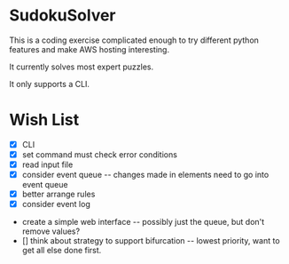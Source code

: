 # SudokuSolver
This is a coding exercise complicated enough to try different python features and make AWS hosting interesting.

It currently solves most expert puzzles.

It only supports a CLI.
# Wish List
- [x] CLI
- [x] set command must check error conditions
- [x] read input file
- [x] consider event queue
-- changes made in elements need to go into event queue
- [x] better arrange rules
- [x] consider event log
- create a simple web interface
-- possibly just the queue, but don't remove values?
- [] think about strategy to support bifurcation
-- lowest priority, want to get all else done first.
